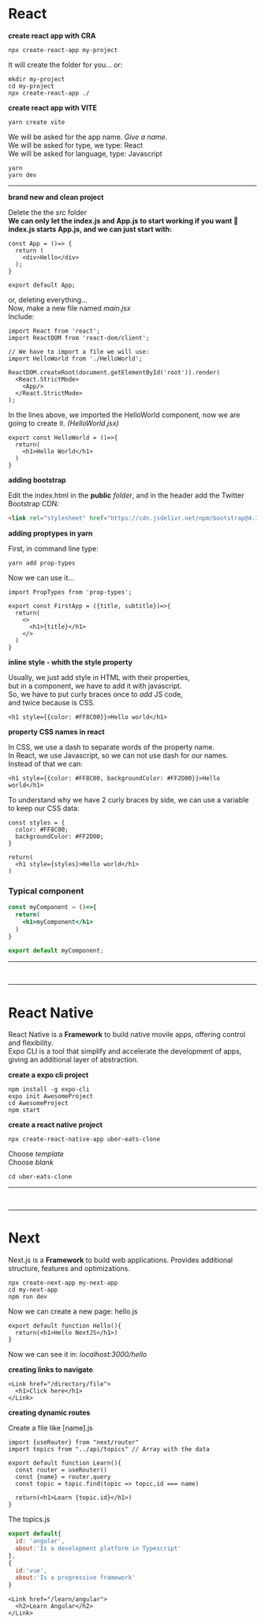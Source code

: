 # React

__create react app with CRA__

```node
npx create-react-app my-project
```

It will create the folder for you... or:<br/>

```node
mkdir my-project
cd my-project
npx create-react-app ./
```

__create react app with VITE__

```node
yarn create vite
```

We will be asked for the app name. _Give a name._<br/>
We will be asked for type, we type: React <br/>
We will be asked for language, type: Javascript <br/>

```node
yarn
yarn dev
```

---

__brand new and clean project__ <br/>

Delete the the _src_ folder <br/>
__We can only let the index.js and App.js to start working if you want 🍜__ <br/>
__index.js starts App.js, and we can just start with:__ <br/>

```react
const App = ()=> {
  return (
    <div>Hello</div>
  );
}

export default App;
```

or, deleting everything... <br/>
Now, make a new file named _main.jsx_ <br/>
Include: <br/>

```react
import React from 'react';
import ReactDOM from 'react-dom/client';

// We have to import a file we will use:
import HelloWorld from './HelloWorld';

ReactDOM.createRoot(document.getElementById('root')).render(
  <React.StrictMode>
    <App/>
  </React.StrictMode>
);
```

In the lines above, we imported the HelloWorld component, now we are going to create it. _(HelloWorld.jsx)_ <br/>

```react
export const HelloWorld = ()=>{
  return(
    <h1>Hello World</h1>
  )
}
```
__adding bootstrap__ <br/>

Edit the index.html in the __public__ _folder_, and in the header add the Twitter Bootstrap CDN:

```html
<link rel="stylesheet" href="https://cdn.jsdelivr.net/npm/bootstrap@4.3.1/dist/css/bootstrap.min.css" integrity="sha384-ggOyR0iXCbMQv3Xipma34MD+dH/1fQ784/j6cY/iJTQUOhcWr7x9JvoRxT2MZw1T" crossorigin="anonymous">
```

__adding proptypes in yarn__ <br/>

First, in command line type:

```node
yarn add prop-types
```

Now we can use it... <br/>

```react
import PropTypes from 'prop-types';

export const FirstApp = ({title, subtitle})=>{
  return(
    <>
      <h1>{title}</h1>
    </>
  )
}
```


__inline style - whith the style property__ <br/>

Usually, we just add style in HTML with their properties, <br/>
but in a component, we have to add it with javascript. <br/>
So, we have to put curly braces once to _add_ JS code, <br/>
and twice because is CSS. <br/>

```react
<h1 style={{color: #FF8C00}}>Hello world</h1>
```

__property CSS names in react__ <br/>

In CSS, we use a dash to separate words of the property name. <br/>
In React, we use Javascript, so we can not use dash for our names. <br/>
Instead of that we can: <br/>

```react
<h1 style={{color: #FF8C00, backgroundColor: #FF2D00}}>Hello world</h1>
```

To understand why we have 2 curly braces by side, we can use a variable to keep our CSS data:

```react
const styles = {
  color: #FF8C00;
  backgroundColor: #FF2D00;
}

return(
  <h1 style={styles}>Hello world</h1>
)
```

### Typical component

```jsx
const myComponent = ()=>{
  return(
    <h1>myComponent</h1>
  )
}

export default myComponent;
```

---

<br/>

---

# React Native

React Native is a __Framework__ to build native movile apps, offering control and flexibility. <br/>
Expo CLI is a tool that simplify and accelerate the development of apps, giving an additional layer of abstraction. <br/>

__create a expo cli project__ <br/>

```node
npm install -g expo-cli
expo init AwesomeProject
cd AwesomeProject
npm start
```

__create a react native project__
```node
npx create-react-native-app uber-eats-clone
```

Choose _template_ <br/>
Choose _blank_ <br/>

```node
cd uber-eats-clone
```

---

<br/>

---

# Next

Next.js is a __Framework__ to build web applications. Provides additional structure, features and optimizations. <br/>

```node
npx create-next-app my-next-app
cd my-next-app
npm run dev
```

Now we can create a new page: hello.js <br/>

```react
export default function Hello(){
  return(<h1>Hello NextJS</h1>)
}
```
Now we can see it in: _localhost:3000/hello_ <br/>

__creating links to navigate__

```react
<Link href="/directory/file">
  <h1>Click here</h1>
</Link>
```

__creating dynamic routes__

Create a file like [name].js <br/>

```react
import {useRouter} from "next/router"
import topics from "../api/topics" // Array with the data

export default function Learn(){
  const router = useRouter()
  const {name} = router.query
  const topic = topic.find(topic => topic,id === name)
  
  return(<h1>Learn {topic.id}</h1>)
}
```

The topics.js

```javascript
export default{
  id: 'angular',
  about:'Is a development platform in Typescript'
},
{
  id:'vue',
  about:'Is a progressive framework'
}
```

```react
<Link href="/learn/angular">
  <h2>Learn Angular</h2>
</Link>
```











